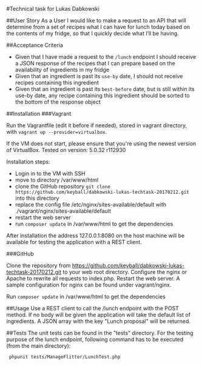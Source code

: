 #Technical task for Lukas Dabkowski

##User Story
As a User I would like to make a request to an API that will determine from a set of recipes what I can
have for lunch today based on the contents of my fridge, so that I quickly decide what I’ll be having.

##Acceptance Criteria
* Given that I have made a request to the `/lunch`​ endpoint I should receive a JSON response
of the recipes that I can prepare based on the availability of ingredients in my fridge
* Given that an ingredient is past its `use-by`​ date, I should not receive recipes containing this
ingredient
* Given that an ingredient is past its  `best-before`​ date, but is still within its use-by date, 
any recipe containing this ingredient should be sorted to the bottom of the response object

##Installation
###Vagrant

Run the Vagrantfile (edit it before if needed), stored in vagrant directory, 
with `vagrant up --provider=virtualbox`. 

If the VM does not start, please ensure that you're using the newest version of VirtualBox.
Tested on version: 5.0.32 r112930

Installation steps:
* Login in to the VM with SSH
* move to directory /var/www/html
* clone the GitHub repository `git clone https://github.com/keyball/dabkowski-lukas-techtask-20170212.git` into this directory
* replace the config file /etc/nginx/sites-available/default with ./vagrant/nginx/sites-available/default
* restart the web server
* run `composer update` in /var/www/html to get the dependencies


After installation the address 127.0.0.1:8080 on the host machine will be available for testing the 
application with a REST client.
 

###GitHub

Clone the repository from https://github.com/keyball/dabkowski-lukas-techtask-20170212.git to 
your web root directory. Configure the nginx or Apache to rewrite all requests
to index.php. Restart the web server. A sample configuration for nginx can be 
found under vagrant/nginx.

Run `composer update` in /var/www/html to get the dependencies

##Usage
Use a REST client to call the /lunch endpoint with the POST method. If no body 
will be given the application will take the default list of ingredients. 
A JSON array with the key "Lunch proposal" will be returned.

##Tests
The unit tests can be found in the "tests" directory. For the testing purpose
of the lunch endpoint, following command has to be executed (from the main directory):

` phpunit tests/ManageFlitter/LunchTest.php`
 
 

